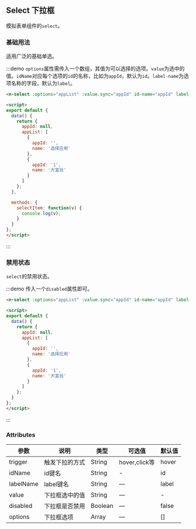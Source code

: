 <script>
export default {
  data() {
    return {
      appId: null,
      appList: [
        {
          appId: '',
          name: '选择应用'
        },
        {
          appId: '1',
          name: '大富翁'
        }
      ]
    };
  },

  methods: {
    selectItem: function(v) {
      console.log(v);
    }
  }
};
</script>

## Select 下拉框

模拟表单组件的`select`。

### 基础用法

适用广泛的基础单选。

:::demo `options`属性需传入一个数组，其值为可以选择的选项。`value`为选中的值。`idName`对应每个选项的`id`的名称，比如为`appId`，默认为`id`。`label-name`为选项名称的字段，默认为`label`。
```html
<n-select :options="appList" :value.sync="appId" id-name="appId" label-name="name" @select="selectItem"></d-select>

<script>
export default {
  data() {
    return {
      appId: null,
      appList: [
        {
          appId: '',
          name: '选择应用'
        },
        {
          appId: '1',
          name: '大富翁'
        }
      ]
    };
  },

  methods: {
    selectItem: function(v) {
      console.log(v);
    }
  }
};
</script>
```
:::

### 禁用状态

`select`的禁用状态。

:::demo 传入一个`disabled`属性即可。
```html
<n-select :options="appList" :value.sync="appId" id-name="appId" label-name="name" disabled></d-select>

<script>
export default {
  data() {
    return {
      appId: null,
      appList: [
        {
          appId: '',
          name: '选择应用'
        },
        {
          appId: '1',
          name: '大富翁'
        }
      ]
    };
  }
};
</script>
```
:::

### Attributes

| 参数 | 说明 | 类型 | 可选值  | 默认值 |
|--------------------|----------------------------------------------------------|-------------------|-------------|--------|
|  trigger |  触发下拉的方式  | String | hover,click等 | hover |
|  idName  |  id键名  | String |  - |  id |
| labelName | label键名 | String | — | label |
| value | 下拉框选中的值 | String | — | - |
| disabled | 下拉框是否禁用 | Boolean | — | false |
| options | 下拉框选项 | Array | — | [] |
